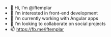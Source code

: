 - 👋 Hi, I’m @iftemplar
- 👀 I’m interested in front-end development
- 🌱 I’m currently working with Angular apps
- 💞️ I’m looking to collaborate on social projects
- 📫 https://fb.me/iftemplar

<!---
iftemplar/iftemplar is a ✨ special ✨ repository because its `README.md` (this file) appears on your GitHub profile.
You can click the Preview link to take a look at your changes.
--->
